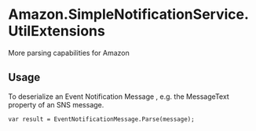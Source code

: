 # Amazon.SimpleNotificationService.UtilExtensions
More parsing capabilities for Amazon

## Usage  ##
To deserialize an Event Notification Message , e.g. the MessageText property of an SNS message.

    var result = EventNotificationMessage.Parse(message);
